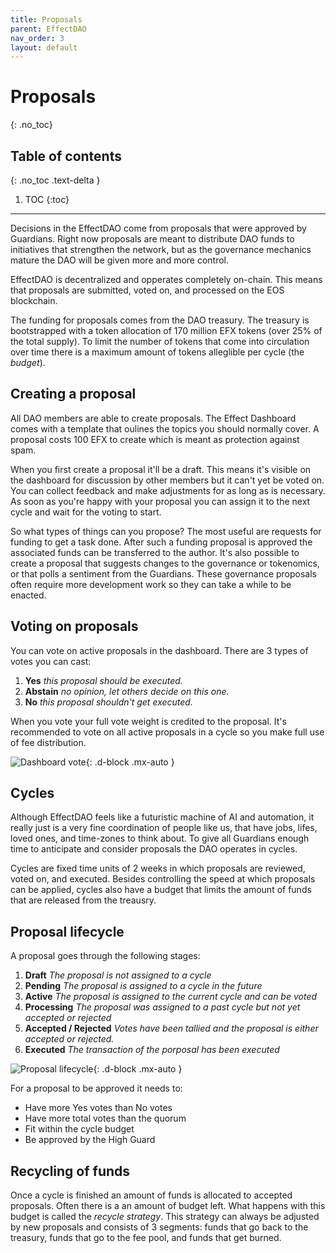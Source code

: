 ```yaml
---
title: Proposals
parent: EffectDAO
nav_order: 3
layout: default
---
```


# Proposals
{: .no_toc}

## Table of contents
{: .no_toc .text-delta }

1. TOC
{:toc}

---

Decisions in the EffectDAO come from proposals that were approved by
Guardians. Right now proposals are meant to distribute DAO funds to initiatives
that strengthen the network, but as the governance mechanics mature the DAO will
be given more and more control.

EffectDAO is decentralized and opperates completely on-chain. This means that
proposals are submitted, voted on, and processed on the EOS blockchain.

The funding for proposals comes from the DAO treasury. The treasury is
bootstrapped with a token allocation of 170 million EFX tokens (over 25% of the
total supply). To limit the number of tokens that come into circulation over
time there is a maximum amount of tokens alleglible per cycle (the *budget*).

## Creating a proposal

All DAO members are able to create proposals. The Effect Dashboard comes with a
template that oulines the topics you should normally cover. A proposal costs 100
EFX to create which is meant as protection against spam.

When you first create a proposal it'll be a draft. This means it's visible on
the dashboard for discussion by other members but it can't yet be voted on. You
can collect feedback and make adjustments for as long as is necessary. As soon
as you're happy with your proposal you can assign it to the next cycle and wait
for the voting to start.

So what types of things can you propose? The most useful are requests for
funding to get a task done. After such a funding proposal is approved the
associated funds can be transferred to the author. It's also possible to create
a proposal that suggests changes to the governance or tokenomics, or that polls
a sentiment from the Guardians. These governance proposals often require more
development work so they can take a while to be enacted.

## Voting on proposals

You can vote on active proposals in the dashboard. There are 3 types of votes
you can cast:

1. **Yes** *this proposal should be executed.*
2. **Abstain** *no opinion, let others decide on this one.*
3. **No** *this proposal shouldn't get executed.*

When you vote your full vote weight is credited to the proposal. It's
recommended to vote on all active proposals in a cycle so you make full use of
fee distribution.

![Dashboard vote](/assets/images/vote.png){: .d-block .mx-auto }

## Cycles

Although EffectDAO feels like a futuristic machine of AI and automation, it
really just is a very fine coordination of people like us, that have jobs,
lifes, loved ones, and time-zones to think about. To give all Guardians enough
time to anticipate and consider proposals the DAO operates in cycles.

Cycles are fixed time units of 2 weeks in which proposals are reviewed, voted
on, and executed. Besides controlling the speed at which proposals can be
applied, cycles also have a budget that limits the amount of funds that are
released from the treausry.

## Proposal lifecycle

A proposal goes through the following stages:

1. **Draft** *The proposal is not assigned to a cycle*
2. **Pending** *The proposal is assigned to a cycle in the future*
3. **Active** *The proposal is assigned to the current cycle and can be voted*
4. **Processing** *The proposal was assigned to a past cycle but not yet accepted or rejected*
5. **Accepted / Rejected** *Votes have been tallied and the proposal is either accepted or rejected.*
6. **Executed** *The transaction of the porposal has been executed*

![Proposal lifecycle](/assets/images/proposal-lifecycle.png){: .d-block .mx-auto }

For a proposal to be approved it needs to:

- Have more Yes votes than No votes
- Have more total votes than the quorum
- Fit within the cycle budget
- Be approved by the High Guard

## Recycling of funds

Once a cycle is finished an amount of funds is allocated to accepted
proposals. Often there is a an amount of budget left. What happens with
this budget is called the *recycle strategy*. This strategy can always be
adjusted by new proposals and consists of 3 segments: funds that go back to the
treasury, funds that go to the fee pool, and funds that get burned.